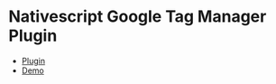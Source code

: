# Nativescript Google Tag Manager Plugin #

* [Plugin](https://github.com/cenkingunlugu/nativescript-google-tagmanager/tree/master/plugin)
* [Demo](https://github.com/cenkingunlugu/nativescript-google-tagmanager/tree/master/demo)